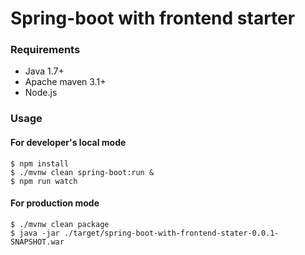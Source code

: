 # Spring-boot with frontend starter

### Requirements
* Java 1.7+
* Apache maven 3.1+
* Node.js

### Usage
#### For developer's local mode
```
$ npm install
$ ./mvnw clean spring-boot:run &
$ npm run watch
```

#### For production mode
```
$ ./mvnw clean package
$ java -jar ./target/spring-boot-with-frontend-stater-0.0.1-SNAPSHOT.war
```
